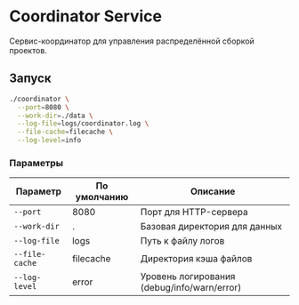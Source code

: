 # Coordinator Service

Сервис-координатор для управления распределённой сборкой проектов.

## Запуск

```bash
./coordinator \
  --port=8080 \
  --work-dir=./data \
  --log-file=logs/coordinator.log \
  --file-cache=filecache \
  --log-level=info
```

### Параметры

| Параметр         | По умолчанию     | Описание                          |
|-------------------|------------------|-----------------------------------|
| `--port`          | 8080            | Порт для HTTP-сервера             |
| `--work-dir`      | .               | Базовая директория для данных     |
| `--log-file`      | logs            | Путь к файлу логов                |
| `--file-cache`    | filecache       | Директория кэша файлов            |
| `--log-level`     | error           | Уровень логирования (debug/info/warn/error) |
